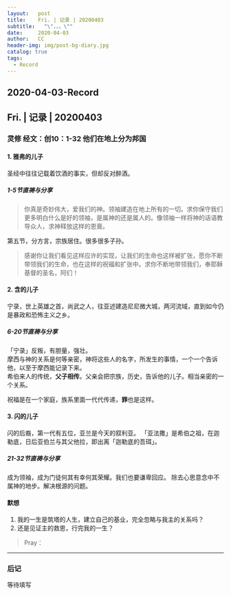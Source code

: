```yaml
---
layout:   post
title:    Fri. | 记录 | 20200403
subtitle:   "\"，，，\""
date:     2020-04-03
author:   CC
header-img: img/post-bg-diary.jpg
catalog: true
tags:
  - Record
---
```


## 2020-04-03-Record

## Fri. | 记录 | 20200403

### 灵修 经文：创10：1-32 他们在地上分为邦国

#### 1. 雅弗的儿子

圣经中往往记载着饮酒的事实，但却反对醉酒。

##### 1-5节直祷与分享

> 你真是奇妙伟大，爱我们的神。领袖建造在地上所有的一切。求你保守我们更多明白什么是好的领袖，是属神的还是属人的。像领袖一样将神的话语教导众人，求神释放这样的恩膏。

第五节，分方言，宗族居住。很多很多子孙。
> 感谢你让我们看见这样应许的实现，让我们的生命也这样被扩张，愿你不断带领我们的生命，也在这样的祝福和扩张中。求你不断地带领我们，奉耶稣基督的圣名，阿们！

#### 2. 含的儿子

宁录，世上英雄之首，尚武之人，往亚述建造尼尼微大城，两河流域，直到如今仍是暴政和恐怖主义之乡。

##### 6-20节直祷与分享

「宁录」反叛，有胆量，强壮。  
摩西与神的关系是何等亲密，神将这些人的名字，所发生的事情，一个一个告诉他，以至于摩西能记录下来。  
希伯来人的传统，**父子相传**。父亲会把宗族，历史，告诉他的儿子。相当亲密的一个关系。  

祝福是在一个家庭，族系里面一代代传递，**罪**也是这样。

#### 3. 闪的儿子

闪的后裔，第一代有五位，亚兰是今天的叙利亚。
「亚法撒」是希伯之祖，在迦勒底，日后亚伯兰与其父他拉，即出离「迦勒底的吾珥」。

##### 21-32节直祷与分享

成为领袖，成为门徒何其有幸何其荣耀。我们也要谦卑回应。
除去心思意念中不属神的地步。解决根源的问题。

#### 默想

1. 我的一生是筑塔的人生，建立自己的基业，完全忽略与我主的关系吗？
2. 还是见证主的救恩，行完我的一生？

> Pray：

----

### 后记

等待填写
